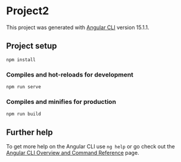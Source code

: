 # Project2

This project was generated with [Angular CLI](https://github.com/angular/angular-cli) version 15.1.1.


## Project setup
```
npm install
```

### Compiles and hot-reloads for development
```
npm run serve
```

### Compiles and minifies for production
```
npm run build
```

## Further help

To get more help on the Angular CLI use `ng help` or go check out the [Angular CLI Overview and Command Reference](https://angular.io/cli) page.
